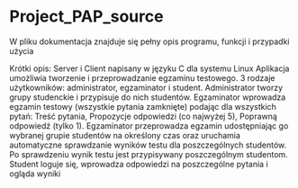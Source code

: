 # Project_PAP_source
 W pliku dokumentacja znajduje się pełny opis programu, funkcji i przypadki użycia
 
 Krótki opis:
 Server i Client napisany w języku C dla systemu Linux
 Aplikacja umożliwia tworzenie i przeprowadzanie egzaminu testowego. 3 rodzaje użytkowników:
 administrator, egzaminator i student. Administrator tworzy grupy studenckie i przypisuje do nich studentów. Egzaminator wprowadza egzamin testowy (wszystkie pytania      zamknięte) podając dla
wszystkich pytań: Treść pytania, Propozycje odpowiedzi (co najwyżej 5), Poprawną odpowiedź (tylko 1).
Egzaminator przeprowadza egzamin udostępniając go wybranej grupie studentów na określony czas
oraz uruchamia automatyczne sprawdzanie wyników testu dla poszczególnych studentów.
Po sprawdzeniu wynik testu jest przypisywany poszczególnym studentom.
Student loguje się, wprowadza odpowiedzi na poszczególne pytania i ogląda wyniki
